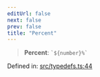 ```yaml
---
editUrl: false
next: false
prev: false
title: "Percent"
---
```


> **Percent**: `` `${number}%` ``

Defined in: [src/typedefs.ts:44](https://github.com/fabricjs/fabric.js/blob/8748628df7e9de00ba77413bfc3ad9e9fe9d4f30/src/typedefs.ts#L44)

